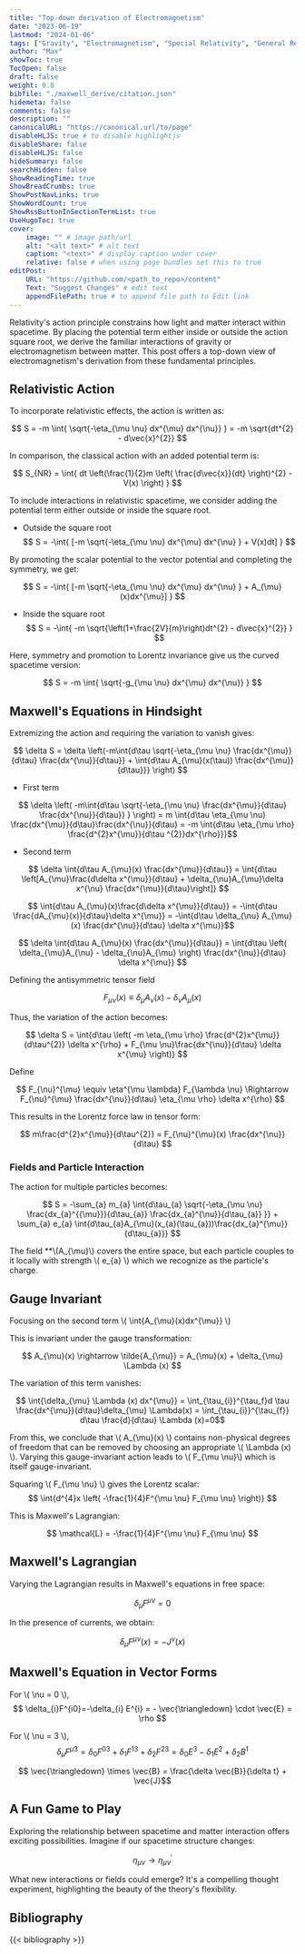 ```yaml
---
title: "Top-down derivation of Electromagnetism"
date: "2023-06-19"
lastmod: "2024-01-06"
tags: ["Gravity", "Electromagnetism", "Special Relativity", "General Relativity", "Review"]
author: "Max"
showToc: true
TocOpen: false
draft: false
weight: 0.8
bibfile: "./maxwell_derive/citation.json"
hidemeta: false
comments: false
description: ""
canonicalURL: "https://canonical.url/to/page"
disableHLJS: true # to disable highlightjs
disableShare: false
disableHLJS: false
hideSummary: false
searchHidden: false
ShowReadingTime: true
ShowBreadCrumbs: true
ShowPostNavLinks: true
ShowWordCount: true
ShowRssButtonInSectionTermList: true
UseHugoToc: true
cover:
    image: "" # image path/url
    alt: "<alt text>" # alt text
    caption: "<text>" # display caption under cover
    relative: false # when using page bundles set this to true
editPost:
    URL: "https://github.com/<path_to_repo>/content"
    Text: "Suggest Changes" # edit text
    appendFilePath: true # to append file path to Edit link
---
```




Relativity's action principle constrains how light and matter interact within spacetime. By placing the potential term either inside or outside the action square root, we derive the familiar interactions of gravity or electromagnetism between matter. This post offers a top-down view of electromagnetism's derivation from these fundamental principles.



## Relativistic Action

To incorporate relativistic effects, the action is written as:

$$ S = -m \int{ \sqrt{-\eta_{\mu \nu} dx^{\mu} dx^{\nu}} } = -m \sqrt{dt^{2} - d\vec{x}^{2}} $$

In comparison, the classical action with an added potential term is:

$$ S_{NR} = \int{ dt \left(\frac{1}{2}m \left( \frac{d\vec{x}}{dt} \right)^{2} - V(x) \right) } $$

To include interactions in relativistic spacetime, we consider adding the potential term either outside or inside the square root.

- Outside the square root
$$ S = -\int{ [-m \sqrt{-\eta_{\mu \nu} dx^{\mu} dx^{\nu} } + V(x)dt] } $$

By promoting the scalar potential to the vector potential and completing the symmetry, we get:

$$ S = -\int{ [-m \sqrt{-\eta_{\mu \nu} dx^{\mu} dx^{\nu} } + A_{\mu}(x)dx^{\mu}] } $$

- Inside the square root
$$ S = -\int{ -m \sqrt{\left(1+\frac{2V}{m}\right)dt^{2} - d\vec{x}^{2}}  } $$

Here, symmetry and promotion to Lorentz invariance give us the curved spacetime version:

$$ S = -m \int{ \sqrt{-g_{\mu \nu} dx^{\mu} dx^{\nu}} } $$

## Maxwell's Equations in Hindsight

Extremizing the action and requiring the variation to vanish gives:

$$ \delta S = \delta \left(-m\int{d\tau \sqrt{-\eta_{\mu \nu} \frac{dx^{\mu}}{d\tau} \frac{dx^{\nu}}{d\tau}} + \int{d\tau A_{\mu}(x(\tau)) \frac{dx^{\mu}}{d\tau}}} \right) $$

- First term

$$ \delta \left( -m\int{d\tau \sqrt{-\eta_{\mu \nu} \frac{dx^{\mu}}{d\tau} \frac{dx^{\nu}}{d\tau}} } \right) = m \int{d\tau \eta_{\mu \nu} \frac{dx^{\mu}}{d\tau}\frac{dx^{\nu}}{d\tau} = -m \int{d\tau \eta_{\mu \rho} \frac{d^{2}x^{\mu}}{d\tau ^{2}}dx^{\rho}}}$$


- Second term

$$ \delta \int{d\tau A_{\mu}(x) \frac{dx^{\mu}}{d\tau}} = \int{d\tau \left[A_{\mu}\frac{d\delta x^{\mu}}{d\tau} + \delta_{\nu}A_{\mu}\delta x^{\nu} \frac{dx^{\mu}}{d\tau}\right]} $$


$$ \int{d\tau A_{\mu}(x)\frac{d\delta x^{\mu}}{d\tau}} = -\int{d\tau \frac{dA_{\mu}(x)}{d\tau}\delta x^{\mu}} = -\int{d\tau \delta_{\nu} A_{\mu}(x) \frac{dx^{\nu}}{d\tau} \delta x^{\mu}}$$

$$ \delta \int{d\tau A_{\mu}(x) \frac{dx^{\mu}}{d\tau}} = \int{d\tau \left( \delta_{\mu}A_{\nu} - \delta_{\nu}A_{\mu} \right) \frac{dx^{\nu}}{d\tau} \delta x^{\mu}} $$

Defining the antisymmetric tensor field

$$ F_{\mu \nu}(x) \equiv \delta_{\mu}A_{\nu}(x) - \delta_{\nu}A_{\mu}(x) $$

Thus, the variation of the action becomes:

$$ \delta S = \int{d\tau \left( -m \eta_{\mu \rho} \frac{d^{2}x^{\mu}}{d\tau^{2}} \delta x^{\rho} + F_{\mu \nu}\frac{dx^{\nu}}{d\tau} \delta x^{\mu} \right)} $$

Define

$$ F_{\nu}^{\mu} \equiv \eta^{\mu \lambda} F_{\lambda \nu} \Rightarrow F_{\nu}^{\mu} \frac{dx^{\nu}}{d\tau} \eta_{\mu \rho} \delta x^{\rho} $$

This results in the Lorentz force law in tensor form:

$$ m\frac{d^{2}x^{\mu}}{d\tau^{2}} = F_{\nu}^{\mu}(x) \frac{dx^{\nu}}{d\tau}  $$

### Fields and Particle Interaction

The action for multiple particles becomes:

$$ S = -\sum_{a} m_{a} \int{d\tau_{a} \sqrt{-\eta_{\mu \nu} \frac{dx_{a}^{{\mu}}}{d\tau_{a}} \frac{dx_{a}^{\nu}}{d\tau_{a}} }} + \sum_{a} e_{a} \int{d\tau_{a}A_{\mu}(x_{a}(\tau_{a}))\frac{dx_{a}^{\mu}}{d\tau_{a}}} $$

The field **\\(A_{\mu}\\) covers the entire space, but each particle couples to it locally with strength \\( e_{a} \\) which we recognize as the particle's charge.


## Gauge Invariant

Focusing on the second term \\( \int{A_{\mu}(x)dx^{\mu}} \\)

This is invariant under the gauge transformation:

$$ A_{\mu}(x) \rightarrow \tilde{A_{\mu}} = A_{\mu}(x) + \delta_{\mu}  \Lambda (x) $$

The variation of this term vanishes:

$$ \int{\delta_{\mu} \Lambda (x) dx^{\mu}} = \int_{\tau_{i}}^{\tau_f}d \tau \frac{dx^{\mu}}{d\tau}\delta_{\mu} \Lambda(x) = \int_{\tau_{i}}^{\tau_{f}} d\tau \frac{d}{d\tau} \Lambda (x)=0$$

From this, we conclude that \\( A_{\mu}(x) \\) contains non-physical degrees of freedom that can be removed by choosing an appropriate  \\( \Lambda (x) \\). Varying this gauge-invariant action leads to \\( F_{\mu \nu}\\) which is itself gauge-invariant.



Squaring \\( F_{\mu \nu} \\) gives the Lorentz scalar:
$$ \int{d^{4}x \left( -\frac{1}{4}F^{\mu \nu} F_{\mu \nu} \right)} $$

This is Maxwell's Lagrangian:

$$ \mathcal{L} = -\frac{1}{4}F^{\mu \nu} F_{\mu \nu} $$

## Maxwell's Lagrangian
 
Varying the Lagrangian results in Maxwell's equations in free space:

$$ \delta_{\mu} F^{\mu \nu} = 0 $$

In the presence of currents, we obtain:

$$ \delta_{\mu} F^{\mu \nu}(x) = -J^{\nu}(x)$$

## Maxwell's Equation in Vector Forms

For \\( \nu = 0  \\), 
$$ \delta_{i}F^{i0}=-\delta_{i} E^{i} = - \vec{\triangledown} \cdot \vec{E} = \rho  $$

For \\( \nu = 3  \\), 
$$ \delta_{\mu}F^{\mu 3} = \delta_{0}F^{03} + \delta_{1}F^{13} + \delta_{2}F^{23} = \delta_{0}E^{3} - \delta_{1}E^{2} + \delta_{2}B^{1}$$

$$ \vec{\triangledown} \times \vec{B} = \frac{\delta \vec{B}}{\delta t} + \vec{J}$$

## A Fun Game to Play

Exploring the relationship between spacetime and matter interaction offers exciting possibilities. Imagine if our spacetime structure changes:

$$\eta_{\mu\nu} \rightarrow \eta_{\mu\nu}^{\prime}$$


What new interactions or fields could emerge? It's a compelling thought experiment, highlighting the beauty of the theory's flexibility.




## Bibliography

{{< bibliography >}}



